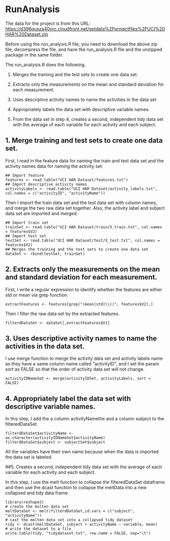 RunAnalysis
===========

The data for the project is from this URL: https://d396qusza40orc.cloudfront.net/getdata%2Fprojectfiles%2FUCI%20HAR%20Dataset.zip 

Before using the run_analysis.R file, you need to download the above zip file, decompress the file, and have the run_analysis.R file and the unzipped package in the same folder.

The run_analysis.R does the following. 

1. Merges the training and the test sets to create one data set.

2. Extracts only the measurements on the mean and standard deviation for each measurement. 

3. Uses descriptive activity names to name the activities in the data set

4. Appropriately labels the data set with descriptive variable names. 

5. From the data set in step 4, creates a second, independent tidy data set with the average of each variable for each activity and each subject.

## 1. Merge training and test sets to create one data set.

First, I read in the feature data for naming the train and test data set and the activity names data for naming the activity set.

    ## Import feature
    features <- read.table("UCI HAR Dataset/features.txt")
    ## Import descriptive activity names
    activityLabels <- read.table("UCI HAR Dataset/activity_labels.txt", col.names = c("activityID", "activityName"))

Then I import the train data set and the test data set with column names, and merge the two raw data set together. Also, the activity label and subject data set are imported and merged.

    ## Import train set
    trainSet <- read.table("UCI HAR Dataset/train/X_train.txt", col.names = features$V2)
    ## Import test set
    testSet <- read.table("UCI HAR Dataset/test/X_test.txt", col.names = features$V2)
    ## Merges the training and the test sets to create one data set
    dataSet <- rbind(testSet, trainSet)

## 2. Extracts only the measurements on the mean and standard deviation for each measurement.

First, I write a regular expression to identify whether the features are either std or mean via grep function.

    extractFeatures <- features[grep("(mean|std)\\()", features$V2),]

Then I filter the raw data set by the extracted features.

    filterdDataSet <- dataSet[,extractFeatures$V1]

## 3. Uses descriptive activity names to name the activities in the data set.

I use merge function to merge the activity data set and activity labels name as they have a same column name called "activityID", and I set the param sort as FALSE so that the order of activity data set will not change.

    activityIDNameSet <- merge(activityIDSet, activityLabels, sort = FALSE)

## 4. Appropriately label the data set with descriptive variable names.

In this step, I add the a column activityNamethe and a column subject to the filteredDataSet.

    filterdDataSet$activityName <- as.character(activityIDNameSet$activityName)
    filterdDataSet$subject <- subjectSet$subject
    
All the variables have their own name because when the data is imported the data set is labeled.

##5. Creates a second, independent tidy data set with the average of each variable for each activity and each subject.

In this step, I use the melt function to collapse the filteredDataSet dataframe and then use the dcast function to collapse the meltData into a new collapsed and tidy data frame.

    library(reshape2)
    # create the molten data set
    meltDataSet <- melt(filterdDataSet,id.vars = c("subject", "activityName"))
    # cast the molten data set into a collapsed tidy dataset
    tidy <- dcast(meltDataSet, subject + activityName ~ variable, mean)
    # write the dataset to a file
    write.table(tidy, "tidydataset.txt", row.name = FALSE, sep="\t")
